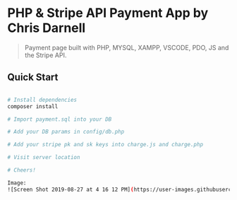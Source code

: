 # PHP & Stripe API Payment App by Chris Darnell

> Payment page built with PHP, MYSQL, XAMPP, VSCODE, PDO, JS and the Stripe API.

## Quick Start

```bash

# Install dependencies
composer install

# Import payment.sql into your DB

# Add your DB params in config/db.php

# Add your stripe pk and sk keys into charge.js and charge.php

# Visit server location

# Cheers!

Image:
![Screen Shot 2019-08-27 at 4 16 12 PM](https://user-images.githubusercontent.com/22460957/63815969-0a33ee00-c8fc-11e9-99f7-cba213f0d78c.png)
